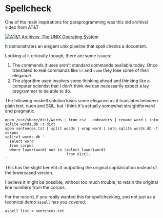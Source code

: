 # Spellcheck

One of the main inspirations for paraprogramming was this old archival video from AT&T

[![AT&T Archives: The UNIX Operating System](https://img.youtube.com/vi/tc4ROCJYbm0/0.jpg)](https://www.youtube.com/watch?v=tc4ROCJYbm0)

It demonstrates an elegant unix pipeline that spell checks a document.

Looking at it critically though, there are some issues:
1. The commands it uses aren't standard commands available today. Once translated to real commands like `tr` and `comm` 
they lose some of their elegance.
2. The algorithm used involves some thinking ahead and thinking like a computer scientist that I don't think we can
necessarily expect a lay programmer to be able to do.

The following nushell solution loses some elegance as it translates between plain text, nuon and SQL, but I think it's
actually somewhat straightforward and pragmatic.

```nu
open /usr/share/dict/words | from csv --noheaders | rename word | into sqlite words.db -t dict
open sentences.txt | split words | wrap word | into sqlite words.db -t corpus
sqlite3 words.db '
  select word
  from corpus
  where lower(word) not in (select lower(word) 
                            from dict);
'
```

This has the slight benefit of outputting the original capitalization instead of the lowercased version.

I believe it might be possible, without too much trouble, to retain the original line numbers from the corpus.

For the record, if you really wanted this for spellchecking, and not just as a technical demo `aspell` has you covered.

```shell
aspell list < sentences.txt
```